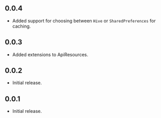 ## 0.0.4

* Added support for choosing between `Hive` or `SharedPreferences` for caching.

## 0.0.3

* Added extensions to ApiResources.
 
## 0.0.2

* Initial release.

## 0.0.1

* Initial release.
